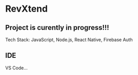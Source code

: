 # RevXtend

## Project is curently in progress!!!

Tech Stack: JavaScript, Node.js, React Native, Firebase Auth

## IDE
VS Code...
 
